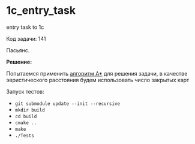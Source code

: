 # 1c_entry_task
entry task to 1c

Код задачи: 141

Пасьянс.

**Решение:**

Попытаемся применить [алгоритм A*](https://ru.wikipedia.org/wiki/A*) для решения задачи, в качестве эвристического расстояния будем использовать число закрытых карт

Запуск тестов:
-  ```git submodule update --init --recursive```
-  ```mkdir build```
-  ```cd build```
-  ```cmake ..```
-  ```make```
- ```./Tests```
